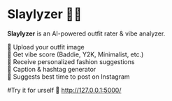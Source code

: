 # Slaylyzer 👗✨

**Slaylyzer** is an AI-powered outfit rater & vibe analyzer.

🔹 Upload your outfit image  
🔹 Get vibe score (Baddie, Y2K, Minimalist, etc.)  
🔹 Receive personalized fashion suggestions  
🔹 Caption & hashtag generator  
🔹 Suggests best time to post on Instagram

#Try it for urself
🔗 http://127.0.0.1:5000/
